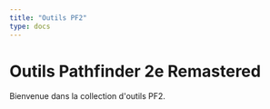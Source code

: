 ```yaml
---
title: "Outils PF2"
type: docs
---
```


# Outils Pathfinder 2e Remastered

Bienvenue dans la collection d'outils PF2.